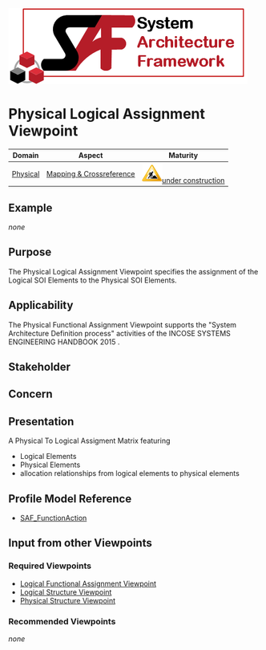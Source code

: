 ![System Architecture Framework](../diagrams/Logo_SAF.png)
# Physical Logical Assignment Viewpoint
|**Domain**|**Aspect**|**Maturity**|
| --- | --- | --- |
|[Physical](../domains.md#Domain-Physical)|[Mapping & Crossreference](../aspects.md#Aspect-Mapping-&-Crossreference)|![Under Construction](../diagrams/Under_construction_icon-yellow.svg )[under construction](../using-saf/maturity.md#under-construction)|
## Example
*none*
## Purpose
The Physical Logical Assignment Viewpoint specifies the assignment of the Logical SOI Elements to the Physical SOI Elements.
## Applicability
The Physical Functional Assignment Viewpoint supports the "System Architecture Definition process" activities of the INCOSE SYSTEMS ENGINEERING HANDBOOK 2015  .
## Stakeholder
## Concern
## Presentation
A  Physical To Logical Assigment Matrix featuring
* Logical Elements
* Physical Elements
* allocation relationships from logical elements to physical elements

## Profile Model Reference
* [SAF_FunctionAction](../stereotypes.md#SAF_FunctionAction)
## Input from other Viewpoints
### Required Viewpoints
* [Logical Functional Assignment Viewpoint](Logical-Functional-Assignment-Viewpoint.md)
* [Logical Structure Viewpoint](Logical-Structure-Viewpoint.md)
* [Physical Structure Viewpoint](Physical-Structure-Viewpoint.md)
### Recommended Viewpoints
*none*
